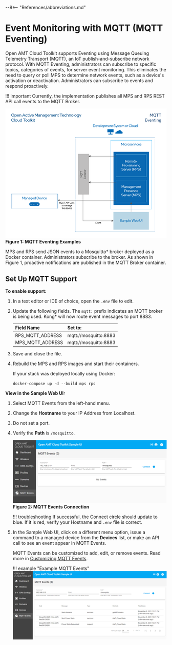 --8<-- "References/abbreviations.md"

# Event Monitoring with MQTT (MQTT Eventing) 

Open AMT Cloud Toolkit supports Eventing using Message Queuing Telemetry Transport (MQTT), an IoT publish-and-subscribe network protocol. With MQTT Eventing, administrators can subscribe to specific topics, categories of events, for server event monitoring. This eliminates the need to query or poll MPS to determine network events, such as a device's activation or deactivation. Administrators can subscribe to events and respond proactively. 

!!! important
    Currently, the implementation publishes all MPS and RPS REST API call events to the MQTT Broker. 

![../../assets/images/MQTT.png](../../assets/images/MQTT.png)
**Figure 1: MQTT Eventing Examples**

MPS and RPS send JSON events to a Mosquitto* broker deployed as a Docker container. Administrators subscribe to the broker. As shown in Figure 1, proactive notifications are published in the MQTT Broker container.  


## Set Up MQTT Support

**To enable support:**

1. In a text editor or IDE of choice, open the `.env` file to edit.

2. Update the following fields. The `mqtt:` prefix indicates an MQTT broker is being used. Kong* will now route event messages to port 8883.

    | Field Name            | Set to:               | 
    | -------------         | ------------------    |
    | RPS_MQTT_ADDRESS      | mqtt://mosquitto:8883 | 
    | MPS_MQTT_ADDRESS      | mqtt://mosquitto:8883 |
   
3. Save and close the file.

4. Rebuild the MPS and RPS images and start their containers.

    If your stack was deployed locally using Docker:

    ```
    docker-compose up -d --build mps rps
    ```

**View in the Sample Web UI:**

1. Select MQTT Events from the left-hand menu.

2. Change the **Hostname**  to your IP Address from Localhost.
   
3. Do not set a port.

4. Verify the **Path** is `/mosquitto`.

    ![../../assets/images/MQTTEvents_View.png](../../assets/images/MQTTEvents_View.png)
    **Figure 2: MQTT Events Connection**

    !!! troubleshooting
        If successful, the Connect circle should update to blue. If it is red, verify your Hostname and `.env` file is correct.

5. In the Sample Web UI, click on a different menu option, issue a command to a managed device from the **Devices** list, or make an API call to see an event appear in MQTT Events.

    MQTT Events can be customized to add, edit, or remove events. Read more in [Customizing MQTT Events](./customMqttEvents.md).

    !!! example "Example MQTT Events"
        ![../../assets/images/MQTTEvents_View_Example.png](../../assets/images/MQTTEvents_View_Example.png)

<br><br>